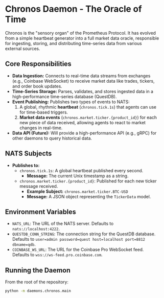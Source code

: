 # Chronos Daemon - The Oracle of Time

Chronos is the "sensory organ" of the Prometheus Protocol. It has evolved from a simple heartbeat generator into a full market data oracle, responsible for ingesting, storing, and distributing time-series data from various external sources.

## Core Responsibilities

-   **Data Ingestion:** Connects to real-time data streams from exchanges (e.g., Coinbase WebSocket) to receive market data like trades, tickers, and order book updates.
-   **Time-Series Storage:** Parses, validates, and stores ingested data in a high-performance time-series database (QuestDB).
-   **Event Publishing:** Publishes two types of events to NATS:
    1.  A global, rhythmic **heartbeat** (`chronos.tick.1s`) that agents can use for time-based triggers.
    2.  **Market data events** (`chronos.market.ticker.{product_id}`) for each new piece of data received, allowing agents to react to market changes in real-time.
-   **Data API (Future):** Will provide a high-performance API (e.g., gRPC) for other daemons to query historical data.

## NATS Subjects

-   **Publishes to:**
    -   `chronos.tick.1s`: A global heartbeat published every second.
        -   **Message:** The current Unix timestamp as a string.
    -   `chronos.market.ticker.{product_id}`: Published for each new ticker message received.
        -   **Example Subject:** `chronos.market.ticker.BTC-USD`
        -   **Message:** A JSON object representing the `TickerData` model.

## Environment Variables

-   `NATS_URL`: The URL of the NATS server. Defaults to `nats://localhost:4222`.
-   `QUESTDB_CONN_STRING`: The connection string for the QuestDB database. Defaults to `user=admin password=quest host=localhost port=8812 dbname=qdb`.
-   `COINBASE_WS_URL`: The URL for the Coinbase Pro WebSocket feed. Defaults to `wss://ws-feed.pro.coinbase.com`.

## Running the Daemon

From the root of the repository:

```bash
python -m daemons.chronos.main
```
